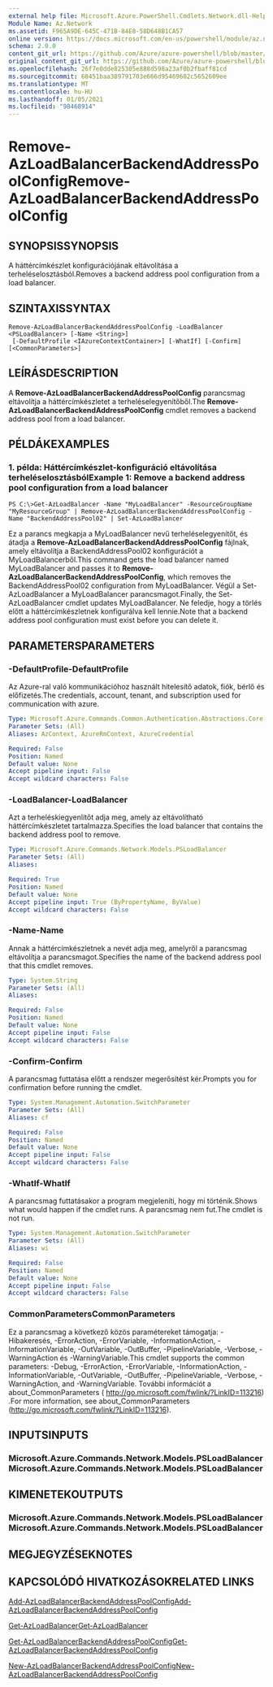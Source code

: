 ```yaml
---
external help file: Microsoft.Azure.PowerShell.Cmdlets.Network.dll-Help.xml
Module Name: Az.Network
ms.assetid: F965A9DE-645C-471B-84E8-58D648B1CA57
online version: https://docs.microsoft.com/en-us/powershell/module/az.network/remove-azloadbalancerbackendaddresspoolconfig
schema: 2.0.0
content_git_url: https://github.com/Azure/azure-powershell/blob/master/src/Network/Network/help/Remove-AzLoadBalancerBackendAddressPoolConfig.md
original_content_git_url: https://github.com/Azure/azure-powershell/blob/master/src/Network/Network/help/Remove-AzLoadBalancerBackendAddressPoolConfig.md
ms.openlocfilehash: 26f7e0dde825305e888d598a23af0b2fbaff81cd
ms.sourcegitcommit: 68451baa389791703e666d95469602c5652609ee
ms.translationtype: MT
ms.contentlocale: hu-HU
ms.lasthandoff: 01/05/2021
ms.locfileid: "98468914"
---
```

# <span data-ttu-id="e39db-101">Remove-AzLoadBalancerBackendAddressPoolConfig</span><span class="sxs-lookup"><span data-stu-id="e39db-101">Remove-AzLoadBalancerBackendAddressPoolConfig</span></span>

## <span data-ttu-id="e39db-102">SYNOPSIS</span><span class="sxs-lookup"><span data-stu-id="e39db-102">SYNOPSIS</span></span>
<span data-ttu-id="e39db-103">A háttércímkészlet konfigurációjának eltávolítása a terheléselosztásból.</span><span class="sxs-lookup"><span data-stu-id="e39db-103">Removes a backend address pool configuration from a load balancer.</span></span>

## <span data-ttu-id="e39db-104">SZINTAXIS</span><span class="sxs-lookup"><span data-stu-id="e39db-104">SYNTAX</span></span>

```
Remove-AzLoadBalancerBackendAddressPoolConfig -LoadBalancer <PSLoadBalancer> [-Name <String>]
 [-DefaultProfile <IAzureContextContainer>] [-WhatIf] [-Confirm] [<CommonParameters>]
```

## <span data-ttu-id="e39db-105">LEÍRÁS</span><span class="sxs-lookup"><span data-stu-id="e39db-105">DESCRIPTION</span></span>
<span data-ttu-id="e39db-106">A **Remove-AzLoadBalancerBackendAddressPoolConfig** parancsmag eltávolítja a háttércímkészletet a terheléselegyenítőből.</span><span class="sxs-lookup"><span data-stu-id="e39db-106">The **Remove-AzLoadBalancerBackendAddressPoolConfig** cmdlet removes a backend address pool from a load balancer.</span></span>

## <span data-ttu-id="e39db-107">PÉLDÁK</span><span class="sxs-lookup"><span data-stu-id="e39db-107">EXAMPLES</span></span>

### <span data-ttu-id="e39db-108">1. példa: Háttércímkészlet-konfiguráció eltávolítása terheléselosztásból</span><span class="sxs-lookup"><span data-stu-id="e39db-108">Example 1: Remove a backend address pool configuration from a load balancer</span></span>
```
PS C:\>Get-AzLoadBalancer -Name "MyLoadBalancer" -ResourceGroupName "MyResourceGroup" | Remove-AzLoadBalancerBackendAddressPoolConfig -Name "BackendAddressPool02" | Set-AzLoadBalancer
```

<span data-ttu-id="e39db-109">Ez a parancs megkapja a MyLoadBalancer nevű terheléselegyenítőt, és átadja a **Remove-AzLoadBalancerBackendAddressPoolConfig** fájlnak, amely eltávolítja a BackendAddressPool02 konfigurációt a MyLoadBalancerből.</span><span class="sxs-lookup"><span data-stu-id="e39db-109">This command gets the load balancer named MyLoadBalancer and passes it to **Remove-AzLoadBalancerBackendAddressPoolConfig**, which removes the BackendAddressPool02 configuration from MyLoadBalancer.</span></span>
<span data-ttu-id="e39db-110">Végül a Set-AzLoadBalancer a MyLoadBalancer parancsmagot.</span><span class="sxs-lookup"><span data-stu-id="e39db-110">Finally, the Set-AzLoadBalancer cmdlet updates MyLoadBalancer.</span></span>
<span data-ttu-id="e39db-111">Ne feledje, hogy a törlés előtt a háttércímkészletnek konfigurálva kell lennie.</span><span class="sxs-lookup"><span data-stu-id="e39db-111">Note that a backend address pool configuration must exist before you can delete it.</span></span>

## <span data-ttu-id="e39db-112">PARAMETERS</span><span class="sxs-lookup"><span data-stu-id="e39db-112">PARAMETERS</span></span>

### <span data-ttu-id="e39db-113">-DefaultProfile</span><span class="sxs-lookup"><span data-stu-id="e39db-113">-DefaultProfile</span></span>
<span data-ttu-id="e39db-114">Az Azure-ral való kommunikációhoz használt hitelesítő adatok, fiók, bérlő és előfizetés.</span><span class="sxs-lookup"><span data-stu-id="e39db-114">The credentials, account, tenant, and subscription used for communication with azure.</span></span>

```yaml
Type: Microsoft.Azure.Commands.Common.Authentication.Abstractions.Core.IAzureContextContainer
Parameter Sets: (All)
Aliases: AzContext, AzureRmContext, AzureCredential

Required: False
Position: Named
Default value: None
Accept pipeline input: False
Accept wildcard characters: False
```

### <span data-ttu-id="e39db-115">-LoadBalancer</span><span class="sxs-lookup"><span data-stu-id="e39db-115">-LoadBalancer</span></span>
<span data-ttu-id="e39db-116">Azt a terheléskiegyenlítőt adja meg, amely az eltávolítható háttércímkészletet tartalmazza.</span><span class="sxs-lookup"><span data-stu-id="e39db-116">Specifies the load balancer that contains the backend address pool to remove.</span></span>

```yaml
Type: Microsoft.Azure.Commands.Network.Models.PSLoadBalancer
Parameter Sets: (All)
Aliases:

Required: True
Position: Named
Default value: None
Accept pipeline input: True (ByPropertyName, ByValue)
Accept wildcard characters: False
```

### <span data-ttu-id="e39db-117">-Name</span><span class="sxs-lookup"><span data-stu-id="e39db-117">-Name</span></span>
<span data-ttu-id="e39db-118">Annak a háttércímkészletnek a nevét adja meg, amelyről a parancsmag eltávolítja a parancsmagot.</span><span class="sxs-lookup"><span data-stu-id="e39db-118">Specifies the name of the backend address pool that this cmdlet removes.</span></span>

```yaml
Type: System.String
Parameter Sets: (All)
Aliases:

Required: False
Position: Named
Default value: None
Accept pipeline input: False
Accept wildcard characters: False
```

### <span data-ttu-id="e39db-119">-Confirm</span><span class="sxs-lookup"><span data-stu-id="e39db-119">-Confirm</span></span>
<span data-ttu-id="e39db-120">A parancsmag futtatása előtt a rendszer megerősítést kér.</span><span class="sxs-lookup"><span data-stu-id="e39db-120">Prompts you for confirmation before running the cmdlet.</span></span>

```yaml
Type: System.Management.Automation.SwitchParameter
Parameter Sets: (All)
Aliases: cf

Required: False
Position: Named
Default value: None
Accept pipeline input: False
Accept wildcard characters: False
```

### <span data-ttu-id="e39db-121">-WhatIf</span><span class="sxs-lookup"><span data-stu-id="e39db-121">-WhatIf</span></span>
<span data-ttu-id="e39db-122">A parancsmag futtatásakor a program megjeleníti, hogy mi történik.</span><span class="sxs-lookup"><span data-stu-id="e39db-122">Shows what would happen if the cmdlet runs.</span></span> <span data-ttu-id="e39db-123">A parancsmag nem fut.</span><span class="sxs-lookup"><span data-stu-id="e39db-123">The cmdlet is not run.</span></span>

```yaml
Type: System.Management.Automation.SwitchParameter
Parameter Sets: (All)
Aliases: wi

Required: False
Position: Named
Default value: None
Accept pipeline input: False
Accept wildcard characters: False
```

### <span data-ttu-id="e39db-124">CommonParameters</span><span class="sxs-lookup"><span data-stu-id="e39db-124">CommonParameters</span></span>
<span data-ttu-id="e39db-125">Ez a parancsmag a következő közös paramétereket támogatja: -Hibakeresés, -ErrorAction, -ErrorVariable, -InformationAction, -InformationVariable, -OutVariable, -OutBuffer, -PipelineVariable, -Verbose, -WarningAction és -WarningVariable.</span><span class="sxs-lookup"><span data-stu-id="e39db-125">This cmdlet supports the common parameters: -Debug, -ErrorAction, -ErrorVariable, -InformationAction, -InformationVariable, -OutVariable, -OutBuffer, -PipelineVariable, -Verbose, -WarningAction, and -WarningVariable.</span></span> <span data-ttu-id="e39db-126">További információt a about_CommonParameters ( http://go.microsoft.com/fwlink/?LinkID=113216) .</span><span class="sxs-lookup"><span data-stu-id="e39db-126">For more information, see about_CommonParameters (http://go.microsoft.com/fwlink/?LinkID=113216).</span></span>

## <span data-ttu-id="e39db-127">INPUTS</span><span class="sxs-lookup"><span data-stu-id="e39db-127">INPUTS</span></span>

### <span data-ttu-id="e39db-128">Microsoft.Azure.Commands.Network.Models.PSLoadBalancer</span><span class="sxs-lookup"><span data-stu-id="e39db-128">Microsoft.Azure.Commands.Network.Models.PSLoadBalancer</span></span>

## <span data-ttu-id="e39db-129">KIMENETEK</span><span class="sxs-lookup"><span data-stu-id="e39db-129">OUTPUTS</span></span>

### <span data-ttu-id="e39db-130">Microsoft.Azure.Commands.Network.Models.PSLoadBalancer</span><span class="sxs-lookup"><span data-stu-id="e39db-130">Microsoft.Azure.Commands.Network.Models.PSLoadBalancer</span></span>

## <span data-ttu-id="e39db-131">MEGJEGYZÉSEK</span><span class="sxs-lookup"><span data-stu-id="e39db-131">NOTES</span></span>

## <span data-ttu-id="e39db-132">KAPCSOLÓDÓ HIVATKOZÁSOK</span><span class="sxs-lookup"><span data-stu-id="e39db-132">RELATED LINKS</span></span>

[<span data-ttu-id="e39db-133">Add-AzLoadBalancerBackendAddressPoolConfig</span><span class="sxs-lookup"><span data-stu-id="e39db-133">Add-AzLoadBalancerBackendAddressPoolConfig</span></span>](./Add-AzLoadBalancerBackendAddressPoolConfig.md)

[<span data-ttu-id="e39db-134">Get-AzLoadBalancer</span><span class="sxs-lookup"><span data-stu-id="e39db-134">Get-AzLoadBalancer</span></span>](./Get-AzLoadBalancer.md)

[<span data-ttu-id="e39db-135">Get-AzLoadBalancerBackendAddressPoolConfig</span><span class="sxs-lookup"><span data-stu-id="e39db-135">Get-AzLoadBalancerBackendAddressPoolConfig</span></span>](./Get-AzLoadBalancerBackendAddressPoolConfig.md)

[<span data-ttu-id="e39db-136">New-AzLoadBalancerBackendAddressPoolConfig</span><span class="sxs-lookup"><span data-stu-id="e39db-136">New-AzLoadBalancerBackendAddressPoolConfig</span></span>](./New-AzLoadBalancerBackendAddressPoolConfig.md)


